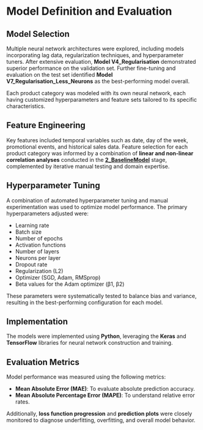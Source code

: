 # Model Definition and Evaluation

## Model Selection

Multiple neural network architectures were explored, including models incorporating lag data, regularization techniques, and hyperparameter tuners. After extensive evaluation, **Model V4_Regularisation** demonstrated superior performance on the validation set. Further fine-tuning and evaluation on the test set identified **Model V7_Regularisation_Less_Neurons** as the best-performing model overall.

Each product category was modeled with its own neural network, each having customized hyperparameters and feature sets tailored to its specific characteristics.

## Feature Engineering

Key features included temporal variables such as date, day of the week, promotional events, and historical sales data. Feature selection for each product category was informed by a combination of **linear and non-linear correlation analyses** conducted in the [**2_BaselineModel**](2_BaselineModel/README.md) stage, complemented by iterative manual testing and domain expertise.

## Hyperparameter Tuning

A combination of automated hyperparameter tuning and manual experimentation was used to optimize model performance. The primary hyperparameters adjusted were:

- Learning rate
- Batch size
- Number of epochs
- Activation functions
- Number of layers
- Neurons per layer
- Dropout rate
- Regularization (L2)
- Optimizer (SGD, Adam, RMSprop)
- Beta values for the Adam optimizer (β1, β2)

These parameters were systematically tested to balance bias and variance, resulting in the best-performing configuration for each model.

## Implementation

The models were implemented using **Python**, leveraging the **Keras** and **TensorFlow** libraries for neural network construction and training.

## Evaluation Metrics

Model performance was measured using the following metrics:
- **Mean Absolute Error (MAE)**: To evaluate absolute prediction accuracy.
- **Mean Absolute Percentage Error (MAPE)**: To understand relative error rates.

Additionally, **loss function progression** and **prediction plots** were closely monitored to diagnose underfitting, overfitting, and overall model behavior.

